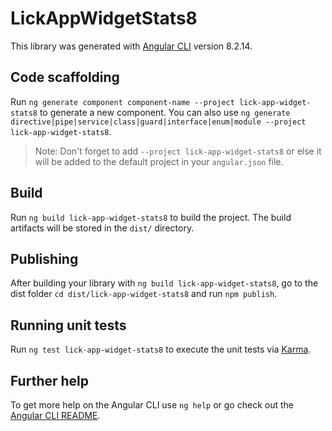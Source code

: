 # LickAppWidgetStats8

This library was generated with [Angular CLI](https://github.com/angular/angular-cli) version 8.2.14.

## Code scaffolding

Run `ng generate component component-name --project lick-app-widget-stats8` to generate a new component. You can also use `ng generate directive|pipe|service|class|guard|interface|enum|module --project lick-app-widget-stats8`.
> Note: Don't forget to add `--project lick-app-widget-stats8` or else it will be added to the default project in your `angular.json` file. 

## Build

Run `ng build lick-app-widget-stats8` to build the project. The build artifacts will be stored in the `dist/` directory.

## Publishing

After building your library with `ng build lick-app-widget-stats8`, go to the dist folder `cd dist/lick-app-widget-stats8` and run `npm publish`.

## Running unit tests

Run `ng test lick-app-widget-stats8` to execute the unit tests via [Karma](https://karma-runner.github.io).

## Further help

To get more help on the Angular CLI use `ng help` or go check out the [Angular CLI README](https://github.com/angular/angular-cli/blob/master/README.md).
